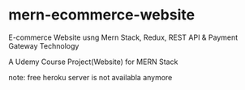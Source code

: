 # mern-ecommerce-website
 E-commerce Website usng Mern Stack, Redux, REST API & Payment Gateway Technology

A Udemy Course Project(Website) for MERN Stack

note: free heroku server is not availabla anymore
